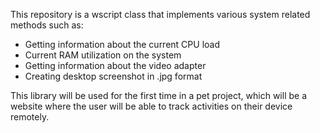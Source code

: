 This repository is a wscript class that implements various system related methods such as:
- Getting information about the current CPU load
- Current RAM utilization on the system
- Getting information about the video adapter
- Creating desktop screenshot in .jpg format

This library will be used for the first time in a pet project, which will be a website where the user will be able to track activities on their device remotely.
